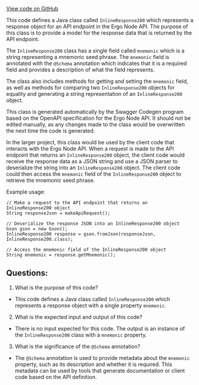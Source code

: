 [View code on GitHub](https://github.com/ergoplatform/ergo-appkit/java-client-generated/src/main/java/org/ergoplatform/restapi/client/InlineResponse200.java)

This code defines a Java class called `InlineResponse200` which represents a response object for an API endpoint in the Ergo Node API. The purpose of this class is to provide a model for the response data that is returned by the API endpoint. 

The `InlineResponse200` class has a single field called `mnemonic` which is a string representing a mnemonic seed phrase. The `mnemonic` field is annotated with the `@Schema` annotation which indicates that it is a required field and provides a description of what the field represents. 

The class also includes methods for getting and setting the `mnemonic` field, as well as methods for comparing two `InlineResponse200` objects for equality and generating a string representation of an `InlineResponse200` object. 

This class is generated automatically by the Swagger Codegen program based on the OpenAPI specification for the Ergo Node API. It should not be edited manually, as any changes made to the class would be overwritten the next time the code is generated. 

In the larger project, this class would be used by the client code that interacts with the Ergo Node API. When a request is made to the API endpoint that returns an `InlineResponse200` object, the client code would receive the response data as a JSON string and use a JSON parser to deserialize the string into an `InlineResponse200` object. The client code could then access the `mnemonic` field of the `InlineResponse200` object to retrieve the mnemonic seed phrase. 

Example usage:

```
// Make a request to the API endpoint that returns an InlineResponse200 object
String responseJson = makeApiRequest();

// Deserialize the response JSON into an InlineResponse200 object
Gson gson = new Gson();
InlineResponse200 response = gson.fromJson(responseJson, InlineResponse200.class);

// Access the mnemonic field of the InlineResponse200 object
String mnemonic = response.getMnemonic();
```
## Questions: 
 1. What is the purpose of this code?
- This code defines a Java class called `InlineResponse200` which represents a response object with a single property `mnemonic`.

2. What is the expected input and output of this code?
- There is no input expected for this code. The output is an instance of the `InlineResponse200` class with a `mnemonic` property.

3. What is the significance of the `@Schema` annotation?
- The `@Schema` annotation is used to provide metadata about the `mnemonic` property, such as its description and whether it is required. This metadata can be used by tools that generate documentation or client code based on the API definition.